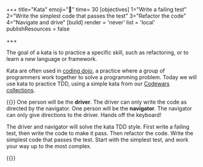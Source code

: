 +++
title="Kata"
emoji="🥋"
time= 30
[objectives]
    1="Write a failing test"
    2="Write the simplest code that passes the test"
    3="Refactor the code"   
    4="Navigate and drive"
[build]
  render = 'never'
  list = 'local'
  publishResources = false

+++

The goal of a kata is to practice a specific skill, such as refactoring, or to learn a new language or framework.

Kata are often used in [coding dojo](https://codingdojo.org/practices/WhatIsCodingDojo/), a practice where a group of programmers work together to solve a programming problem. Today we will use kata to practice TDD, using a simple kata from our [Codewars collections](https://www.codewars.com/users/CodeYourFuture/authored_collections).

{{<note title="TDD Pair Kata (20 minutes)" type="activity">}}
One person will be the **driver**. The driver can only write the code as directed by the navigator.
One person will be the **navigator**. The navigator can only give directions to the driver. Hands off the keyboard!

The driver and navigator will solve the kata TDD style. First write a failing test, then write the code to make it pass. Then refactor the code. Write the simplest code that passes the test. Start with the simplest test, and work your way up to the most complex.

{{</note>}}
